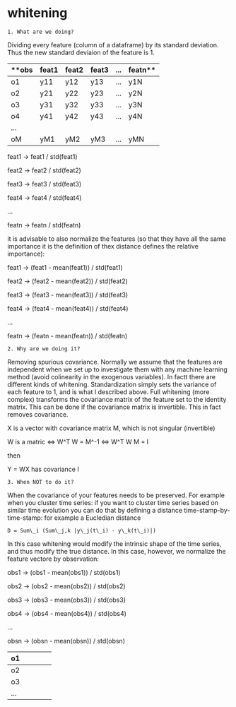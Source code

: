 # whitening

    1. What are we doing?

Dividing every feature (column  of a dataframe) by its standard deviation. Thus the new standard deviaion of the feature is 1.

|**obs|feat1|feat2|feat3| ... |featn**|
|-----|-----|-----|-----|-----|-----|
|o1 | y11 | y12 | y13 | ... | y1N |
|o2 | y21 | y22 | y23 | ... | y2N |
|o3 | y31 | y32 | y33 | ... | y3N |
|o4 | y41 | y42 | y43 | ... | y4N |
|...||||||
|oM | yM1 | yM2 | yM3 | ... | yMN |


feat1 -> feat1 / std(feat1)

feat2 -> feat2 / std(feat2)

feat3 -> feat3 / std(feat3)

feat4 -> feat4 / std(feat4)

...

featn -> featn / std(featn)



it is advisable to also normalize the features (so that they have all the same importance it is the definition of thex distance defines the relative importance):

feat1 -> (feat1 - mean(feat1)) / std(feat1)

feat2 -> (feat2 - mean(feat2)) / std(feat2)

feat3 -> (feat3 - mean(feat3)) / std(feat3)

feat4 -> (feat4 - mean(feat4)) / std(feat4)

...

featn -> (featn - mean(featn)) / std(featn)




    2. Why are we doing it?

Removing spurious covariance. Normally we assume that the features are independent when we set up to investigate them with any machine learning method (avoid colinearity in the exogenous variables). In factt there are different kinds of whitening. Standardization simply sets the variance of each feature to 1, and is what I described above. Full whitening (more complex) transforms the covariance matrix of the feature set to the identity matrix. This can be done if the covariance matrix is invertible. This in fact removes covariance. 

X is a vector with covariance matrix M, which is not singular (invertible)

W is a matric <=> W^T W = M^-1 <=> W^T W M = I

then 

Y = WX has covariance I



    3. When NOT to do it?

When the covariance of your features needs to be preserved. For example when you cluster time series: if you want to cluster time series based on similar time evolution you can do that by defining a distance time-stamp-by-time-stamp: for example a Eucledian distance 

    D = Sum\_i (Sum\_j,k |y\_j(t\_i) - y\_k(t\_i)|)

In this case whitening would modify the intrinsic shape of the time series, and thus modify tthe true distance. 
In this case, however, we normalize the feature vectore by observation:

obs1 -> (obs1 - mean(obs1)) / std(obs1)

obs2 -> (obs2 - mean(obs2)) / std(obs2)

obs3 -> (obs3 - mean(obs3)) / std(obs3)

obs4 -> (obs4 - mean(obs4)) / std(obs4)

...

obsn -> (obsn - mean(obsn)) / std(obsn)


| o1  |   |   |   |   |
|-----|---|---|---|---|
| o2  |   |   |   |   |
| o3  |   |   |   |   |
| ... |   |   |   |   |